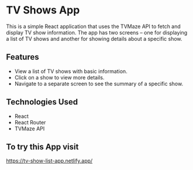 # TV Shows App

This is a simple React application that uses the TVMaze API to fetch and display TV show information. The app has two screens – one for displaying a list of TV shows and another for showing details about a specific show.

## Features

- View a list of TV shows with basic information.
- Click on a show to view more details.
- Navigate to a separate screen to see the summary of a specific show.


## Technologies Used

- React
- React Router
- TVMaze API

## To try this App visit
https://tv-show-list-app.netlify.app/
